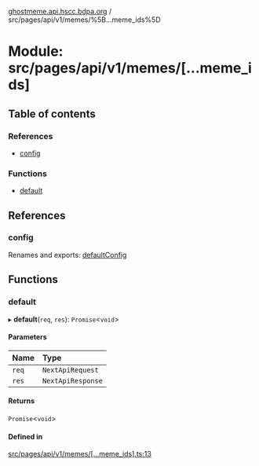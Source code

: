 [ghostmeme.api.hscc.bdpa.org][1] / src/pages/api/v1/memes/%5B...meme_ids%5D

# Module: src/pages/api/v1/memes/\[...meme_ids]

## Table of contents

### References

- [config][2]

### Functions

- [default][3]

## References

### config

Renames and exports: [defaultConfig][4]

## Functions

### default

▸ **default**(`req`, `res`): `Promise`<`void`>

#### Parameters

| Name  | Type              |
| :---- | :---------------- |
| `req` | `NextApiRequest`  |
| `res` | `NextApiResponse` |

#### Returns

`Promise`<`void`>

#### Defined in

[src/pages/api/v1/memes/\[...meme_ids\].ts:13][5]

[1]: ../README.md
[2]: src_pages_api_v1_memes_____meme_ids_.md#config
[3]: src_pages_api_v1_memes_____meme_ids_.md#default
[4]: src_backend_middleware.md#defaultconfig

[5]:
https://github.com/nhscc/ghostmeme.api.hscc.bdpa.org/blob/331c113/src/pages/api/v1/memes/[...meme_ids].ts#L13
